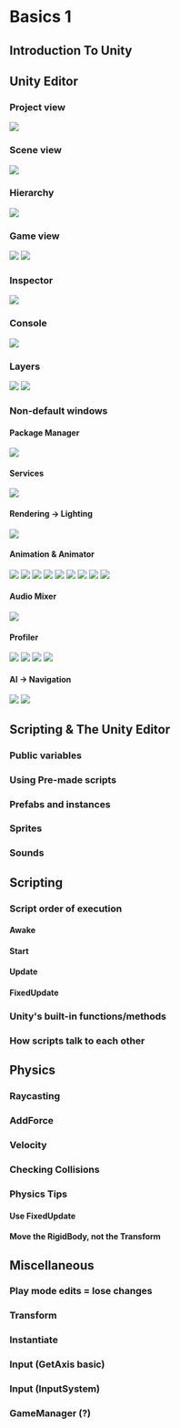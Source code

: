 # Basics 1

## Introduction To Unity

## Unity Editor
### Project view
![](../img/basics1/project.png)
### Scene view
![](../img/basics1/scene.png)
### Hierarchy
![](../img/basics1/hierarchy.png)
### Game view
![](../img/basics1/game.png)
![](../img/basics1/game2.png)
### Inspector
![](../img/basics1/inspector.png)
### Console
![](../img/basics1/console.png)
### Layers
![](../img/basics1/layers-inspector.png)
![](../img/basics1/layers.png)
### Non-default windows
#### Package Manager
![](../img/basics1/packagemanager.png)
#### Services
![](../img/basics1/services.png)
#### Rendering -> Lighting
![](../img/basics1/lighting.png)
#### Animation & Animator
![](../img/basics1/animation.png)
![](../img/basics1/animation.png)
![](../img/basics1/animation2.png)
![](../img/basics1/animation3.png)
![](../img/basics1/animation4.png)
![](../img/basics1/animator-inspector.png)
![](../img/basics1/animator.png)
![](../img/basics1/animator2.png)
![](../img/basics1/animator3.png)
#### Audio Mixer
![](../img/basics1/audiomixer.png)
#### Profiler
![](../img/basics1/profiler.png)
![](../img/basics1/profiler-hierarchy.png)
![](../img/basics1/profiler-rawhierarchy.png)
![](../img/basics1/profiler-views.png)
#### AI -> Navigation
![](../img/basics1/navigation-bake.png)
![](../img/basics1/navigation-object.png)

## Scripting & The Unity Editor
### Public variables
### Using Pre-made scripts
### Prefabs and instances
### Sprites
### Sounds

## Scripting
### Script order of execution
#### Awake
#### Start
#### Update
#### FixedUpdate
### Unity's built-in functions/methods
### How scripts talk to each other

## Physics
### Raycasting
### AddForce
### Velocity
### Checking Collisions
### Physics Tips
#### Use FixedUpdate
#### Move the RigidBody, not the Transform

## Miscellaneous
### Play mode edits = lose changes
### Transform
### Instantiate
### Input (GetAxis basic)
### Input (InputSystem)
### GameManager (?)